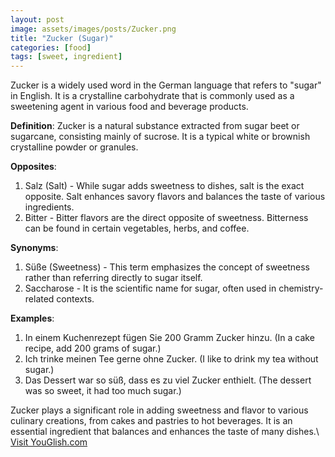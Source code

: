 ```yaml
---
layout: post
image: assets/images/posts/Zucker.png
title: "Zucker (Sugar)"
categories: [food]
tags: [sweet, ingredient]
---
```

Zucker is a widely used word in the German language that refers to "sugar" in English. It is a crystalline carbohydrate that is commonly used as a sweetening agent in various food and beverage products.

**Definition**: Zucker is a natural substance extracted from sugar beet or sugarcane, consisting mainly of sucrose. It is a typical white or brownish crystalline powder or granules.

**Opposites**:

1. Salz (Salt) - While sugar adds sweetness to dishes, salt is the exact opposite. Salt enhances savory flavors and balances the taste of various ingredients.
2. Bitter - Bitter flavors are the direct opposite of sweetness. Bitterness can be found in certain vegetables, herbs, and coffee.

**Synonyms**:

1. Süße (Sweetness) - This term emphasizes the concept of sweetness rather than referring directly to sugar itself.
2. Saccharose - It is the scientific name for sugar, often used in chemistry-related contexts.

**Examples**:

1. In einem Kuchenrezept fügen Sie 200 Gramm Zucker hinzu. (In a cake recipe, add 200 grams of sugar.)
2. Ich trinke meinen Tee gerne ohne Zucker. (I like to drink my tea without sugar.)
3. Das Dessert war so süß, dass es zu viel Zucker enthielt. (The dessert was so sweet, it had too much sugar.)

Zucker plays a significant role in adding sweetness and flavor to various culinary creations, from cakes and pastries to hot beverages. It is an essential ingredient that balances and enhances the taste of many dishes.\ <a id="yg-widget-0" class="youglish-widget" data-query="Zucker" data-lang="german" data-components="8412" data-auto-start="0" data-bkg-color="theme_light" data-title="How%20to%20pronounce%20Zucker%20in%20German"  rel="nofollow" href="https://youglish.com">Visit YouGlish.com</a><script async src="https://youglish.com/public/emb/widget.js" charset="utf-8"></script>